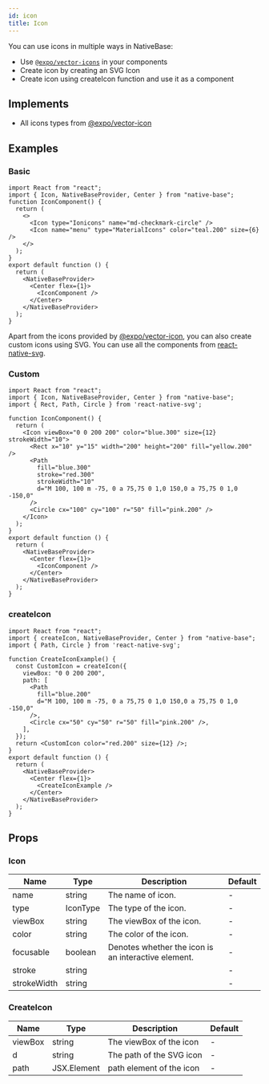 ```yaml
---
id: icon
title: Icon
---
```


You can use icons in multiple ways in NativeBase:

- Use [`@expo/vector-icons`](https://github.com/expo/vector-icons) in your components
- Create icon by creating an SVG Icon
- Create icon using createIcon function and use it as a component

## Implements

- All icons types from [@expo/vector-icon](https://github.com/expo/vector-icons)

## Examples

### Basic

```SnackPlayer name=Icon%20Example
import React from "react";
import { Icon, NativeBaseProvider, Center } from "native-base";
function IconComponent() {
  return (
    <>
      <Icon type="Ionicons" name="md-checkmark-circle" />
      <Icon name="menu" type="MaterialIcons" color="teal.200" size={6} />
    </>
  );
}
export default function () {
  return (
    <NativeBaseProvider>
      <Center flex={1}>
        <IconComponent />
      </Center>
    </NativeBaseProvider>
  );
}
```

Apart from the icons provided by [@expo/vector-icon](https://github.com/expo/vector-icons), you can also create custom icons using SVG. You can use all the components from [react-native-svg](https://github.com/react-native-svg/react-native-svg).

### Custom

```SnackPlayer name=Icon%20Example (custom)
import React from "react";
import { Icon, NativeBaseProvider, Center } from "native-base";
import { Rect, Path, Circle } from 'react-native-svg';

function IconComponent() {
  return (
    <Icon viewBox="0 0 200 200" color="blue.300" size={12} strokeWidth="10">
      <Rect x="10" y="15" width="200" height="200" fill="yellow.200" />
      <Path
        fill="blue.300"
        stroke="red.300"
        strokeWidth="10"
        d="M 100, 100 m -75, 0 a 75,75 0 1,0 150,0 a 75,75 0 1,0 -150,0"
      />
      <Circle cx="100" cy="100" r="50" fill="pink.200" />
    </Icon>
  );
}
export default function () {
  return (
    <NativeBaseProvider>
      <Center flex={1}>
        <IconComponent />
      </Center>
    </NativeBaseProvider>
  );
}
```

### createIcon

```SnackPlayer name=Icon%20(createIcon)
import React from "react";
import { createIcon, NativeBaseProvider, Center } from "native-base";
import { Path, Circle } from 'react-native-svg';

function CreateIconExample() {
  const CustomIcon = createIcon({
    viewBox: "0 0 200 200",
    path: [
      <Path
        fill="blue.200"
        d="M 100, 100 m -75, 0 a 75,75 0 1,0 150,0 a 75,75 0 1,0 -150,0"
      />,
      <Circle cx="50" cy="50" r="50" fill="pink.200" />,
    ],
  });
  return <CustomIcon color="red.200" size={12} />;
}
export default function () {
  return (
    <NativeBaseProvider>
      <Center flex={1}>
        <CreateIconExample />
      </Center>
    </NativeBaseProvider>
  );
}
```

## Props

### Icon

| Name        | Type     | Description                                         | Default |
| ----------- | -------- | --------------------------------------------------- | ------- |
| name        | string   | The name of icon.                                   | -       |
| type        | IconType | The type of the icon.                               | -       |
| viewBox     | string   | The viewBox of the icon.                            | -       |
| color       | string   | The color of the icon.                              | -       |
| focusable   | boolean  | Denotes whether the icon is an interactive element. | -       |
| stroke      | string   |                                                     | -       |
| strokeWidth | string   |                                                     | -       |

### CreateIcon

| Name    | Type        | Description              | Default |
| ------- | ----------- | ------------------------ | ------- |
| viewBox | string      | The viewBox of the icon  | -       |
| d       | string      | The path of the SVG icon | -       |
| path    | JSX.Element | path element of the icon | -       |
